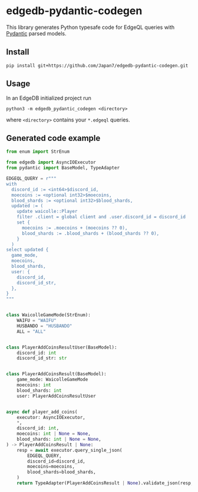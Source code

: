 # edgedb-pydantic-codegen

This library generates Python typesafe code for EdgeQL queries with [Pydantic](https://pydantic-docs.helpmanual.io/) parsed models.

## Install

```
pip install git+https://github.com/Japan7/edgedb-pydantic-codegen.git
```

## Usage

In an EdgeDB initialized project run

```
python3 -m edgedb_pydantic_codegen <directory>
```

where `<directory>` contains your `*.edgeql` queries.

## Generated code example

```py
from enum import StrEnum

from edgedb import AsyncIOExecutor
from pydantic import BaseModel, TypeAdapter

EDGEQL_QUERY = r"""
with
  discord_id := <int64>$discord_id,
  moecoins := <optional int32>$moecoins,
  blood_shards := <optional int32>$blood_shards,
  updated := (
    update waicolle::Player
    filter .client = global client and .user.discord_id = discord_id
    set {
      moecoins := .moecoins + (moecoins ?? 0),
      blood_shards := .blood_shards + (blood_shards ?? 0),
    }
  )
select updated {
  game_mode,
  moecoins,
  blood_shards,
  user: {
    discord_id,
    discord_id_str,
  },
}
"""


class WaicolleGameMode(StrEnum):
    WAIFU = "WAIFU"
    HUSBANDO = "HUSBANDO"
    ALL = "ALL"


class PlayerAddCoinsResultUser(BaseModel):
    discord_id: int
    discord_id_str: str


class PlayerAddCoinsResult(BaseModel):
    game_mode: WaicolleGameMode
    moecoins: int
    blood_shards: int
    user: PlayerAddCoinsResultUser


async def player_add_coins(
    executor: AsyncIOExecutor,
    *,
    discord_id: int,
    moecoins: int | None = None,
    blood_shards: int | None = None,
) -> PlayerAddCoinsResult | None:
    resp = await executor.query_single_json(
        EDGEQL_QUERY,
        discord_id=discord_id,
        moecoins=moecoins,
        blood_shards=blood_shards,
    )
    return TypeAdapter(PlayerAddCoinsResult | None).validate_json(resp, strict=False)
```
